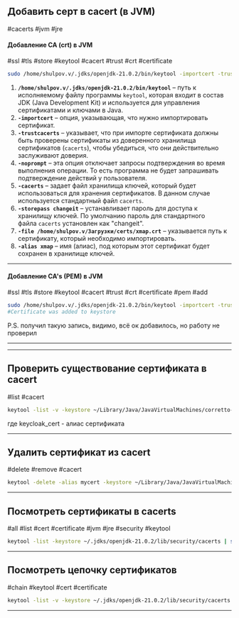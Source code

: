 ## Добавить серт в cacert (в JVM)
#cacerts #jvm #jre

#### Добавление CA (crt) в JVM
#ssl #tls #store #keytool #cacert #trust #crt #certificate
```bash
sudo /home/shulpov.v/.jdks/openjdk-21.0.2/bin/keytool -importcert -trustcacerts -noprompt -cacerts -storepass changeit -file /home/shulpov.v/Загрузки/certs/xmap.crt -alias xmap
```

1. **`/home/shulpov.v/.jdks/openjdk-21.0.2/bin/keytool`** – путь к исполняемому файлу программы `keytool`, которая входит в состав JDK (Java Development Kit) и используется для управления сертификатами и ключами в Java.
2. **`-importcert`** – опция, указывающая, что нужно импортировать сертификат.
3. **`-trustcacerts`** – указывает, что при импорте сертификата должны быть проверены сертификаты из доверенного хранилища сертификатов (`cacerts`), чтобы убедиться, что они действительно заслуживают доверия.
4. **`-noprompt`** – эта опция отключает запросы подтверждения во время выполнения операции. То есть программа не будет запрашивать подтверждение действий у пользователя.
5. **`-cacerts`** – задает файл хранилища ключей, который будет использоваться для хранения сертификатов. В данном случае используется стандартный файл `cacerts`.
6. **`-storepass changeit`** – устанавливает пароль для доступа к хранилищу ключей. По умолчанию пароль для стандартного файла `cacerts` установлен как "changeit".
7. **`-file /home/shulpov.v/Загрузки/certs/xmap.crt`** – указывается путь к сертификату, который необходимо импортировать.
8. **`-alias xmap`** – имя (алиас), под которым этот сертификат будет сохранен в хранилище ключей.

---

#### Добавление CA's (PEM) в JVM
#ssl #tls #store #keytool #cacert #trust #crt #certificate #pem #add
```bash
sudo /home/shulpov.v/.jdks/openjdk-21.0.2/bin/keytool -importcert -trustcacerts -noprompt -cacerts -storepass changeit -file ~/mts.pem
#Certificate was added to keystore
```

P.S. получил такую запись, видимо, всё ок добавилось, но работу не проверил

---


---
## Проверить существование сертификата в cacert
#list #cacert
```bash
keytool -list -v -keystore ~/Library/Java/JavaVirtualMachines/corretto-21.0.5/Contents/Home/lib/security/cacert | grep keycloak_cert
```

где keycloak_cert - алиас сертификата

---

## Удалить сертификат из cacert
#delete #remove #cacert 
```bash
keytool -delete -alias mycert -keystore ~/Library/Java/JavaVirtualMachines/corretto-21.0.5/Contents/Home/lib/security/cacerts -storepass changeit
```

---

## Посмотреть сертификаты в cacerts
#all #list #cert #certificate #jvm #jre #security #keytool
```bash
keytool -list -keystore ~/.jdks/openjdk-21.0.2/lib/security/cacerts | sort
```

---

## Посмотреть цепочку сертификатов
#chain #keytool #cert #certificate
```bash
keytool -list -v -keystore ~/.jdks/openjdk-21.0.2/lib/security/cacerts -alias mts-alias
```

---

